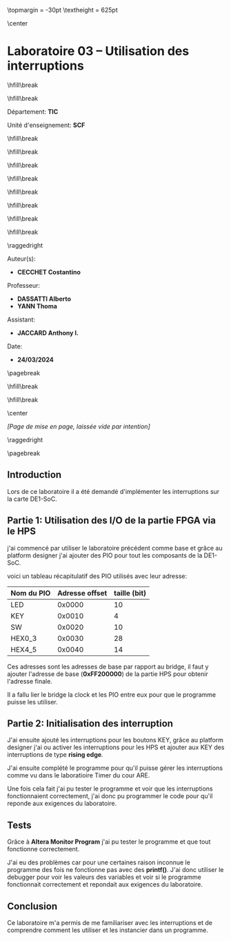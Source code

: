 \topmargin = -30pt
\textheight = 625pt

\center

# **Laboratoire 03 – Utilisation des interruptions**

\hfill\break

\hfill\break

Département: **TIC**

Unité d'enseignement: **SCF**

\hfill\break

\hfill\break

\hfill\break

\hfill\break

\hfill\break

\hfill\break

\hfill\break

\hfill\break

\raggedright

Auteur(s):

- **CECCHET Costantino**

Professeur:

- **DASSATTI Alberto**
- **YANN Thoma**
  
Assistant:

- **JACCARD Anthony I.**

Date:

- **24/03/2024**

\pagebreak

\hfill\break

\hfill\break

\center

*\[Page de mise en page, laissée vide par intention\]*

\raggedright

\pagebreak

## **Introduction**

Lors de ce laboratoire il a été demandé d'implémenter les interruptions sur la carte DE1-SoC.

## **Partie 1: Utilisation des I/O de la partie FPGA via le HPS**

j'ai commencé par utiliser le laboratoire précédent comme base et grâce au platform designer j'ai ajouter des PIO pour tout les composants de la DE1-SoC.

voici un tableau récapitulatif des PIO utilisés avec leur adresse:

| Nom du PIO | Adresse offset | taille (bit) |
|------------|---------|--------|
| LED        | 0x0000  | 10     |
| KEY        | 0x0010  | 4      |
| SW         | 0x0020  | 10     |
| HEX0_3     | 0x0030  | 28     |
| HEX4_5     | 0x0040  | 14     |

Ces adresses sont les adresses de base par rapport au bridge, il faut y ajouter l'adresse de base (**0xFF200000**) de la partie HPS pour obtenir l'adresse finale.

Il a fallu lier le bridge la clock et les PIO entre eux pour que le programme puisse les utiliser.

## **Partie 2: Initialisation des interruption**

J'ai ensuite ajouté les interruptions pour les boutons KEY, grâce au platform designer j'ai ou activer les interruptions pour les HPS et ajouter aux KEY des interruptions de type **rising edge**.

J'ai ensuite complété le programme pour qu'il puisse gérer les interruptions comme vu dans le laboratioire Timer du cour ARE.

Une fois cela fait j'ai pu tester le programme et voir que les interruptions fonctionnaient correctement, j'ai donc pu programmer le code pour qu'il reponde aux exigences du laboratoire.

## **Tests**

Grâce à **Altera Monitor Program** j'ai pu tester le programme et que tout fonctionne correctement.

J'ai eu des problèmes car pour une certaines raison inconnue le programme des fois ne fonctionne pas avec des **printf()**. J'ai donc utiliser le debugger pour voir les valeurs des variables et voir si le programme fonctionnait correctement et repondait aux exigences du laboratoire.

## **Conclusion**

Ce laboratoire m'a permis de me familiariser avec les interruptions et de comprendre comment les utiliser et les instancier dans un programme.
